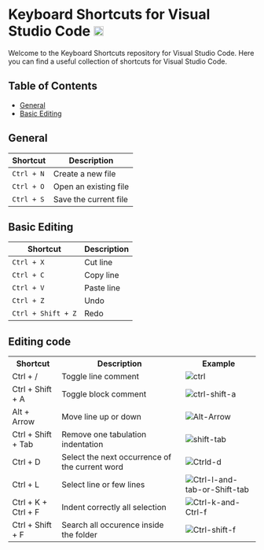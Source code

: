 
# Keyboard Shortcuts for Visual Studio Code <!-- link to add vs code image --> <img src="https://cdn.jsdelivr.net/gh/devicons/devicon/icons/vscode/vscode-original.svg" height = "20" alt="vscode logo"/>

Welcome to the Keyboard Shortcuts repository for Visual Studio Code. Here you can find a useful collection of shortcuts for Visual Studio Code.

## Table of Contents

- [General](#general)
- [Basic Editing](#basic-editing)


## General

| Shortcut | Description |
| --- | --- |
| `Ctrl + N` | Create a new file |
| `Ctrl + O` | Open an existing file |
| `Ctrl + S` | Save the current file |

## Basic Editing

| Shortcut | Description |
| --- | --- |
| `Ctrl + X` | Cut line |
| `Ctrl + C` | Copy line |
| `Ctrl + V` | Paste line |
| `Ctrl + Z` | Undo |
| `Ctrl + Shift + Z` | Redo |

## Editing code


<table>
  <tr>
    <th style="width: 20%;">Shortcut</th>
    <th style="width: 50%;">Description</th>
    <th style="width: 30%;">Example</th>
  </tr>
  <tr>
    <td>Ctrl + /</td>
    <td>Toggle line comment</td>
    <td><img src="https://i.ibb.co/gVqPMNh/ctrl.gif" alt="ctrl" border="0"></td>
  </tr>
  <tr>
    <td>Ctrl + Shift + A</td>
    <td>Toggle block comment</td>
    <td><img src="https://i.ibb.co/7zX90Gv/ctrl-shift-a.gif" alt="ctrl-shift-a" border="0"></td>
  </tr>
  <tr>
    <td>Alt + Arrow</td>
    <td>Move line up or down</td>
    <td><img src="https://i.ibb.co/ZH9V5x2/Alt-Arrow.gif" alt="Alt-Arrow" border="0"></td>
  </tr>
  <tr>
    <td>Ctrl + Shift + Tab</td>
    <td>Remove one tabulation indentation</td>
    <td><img src="https://i.ibb.co/r2sbRtW/shift-tab.gif" alt="shift-tab" border="0"></td>
  </tr>
  <tr>
    <td>Ctrl + D</td>
    <td>Select the next occurrence of the current word</td>
    <td><img src="https://i.ibb.co/VHCvh32/Ctrld-d.gif" alt="Ctrld-d" border="0"></td>
  </tr>
  <tr>
	<td>Ctrl + L</td>
	<td>Select line or few lines</td>
	<td><img src="https://i.ibb.co/hfh6QxD/Ctrl-l-and-tab-or-Shift-tab.gif" alt="Ctrl-l-and-tab-or-Shift-tab" border="0"></td>
  </tr>
  <tr>
	<td>Ctrl + K + Ctrl + F</td>
	<td>Indent correctly all selection</td>
	<td><img src="https://i.ibb.co/8rxjrWw/Ctrl-k-and-Ctrl-f.gif" alt="Ctrl-k-and-Ctrl-f" border="0"></td>
  </tr>
  <tr>
	<td>Ctrl + Shift + F</td>
	<td>Search all occurence inside the folder</td>
	<td><img src="https://i.ibb.co/LSN16HS/Ctrl-shift-f.gif" alt="Ctrl-shift-f" border="0"></td>
  </tr>
</table>
